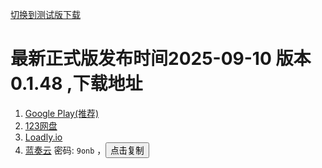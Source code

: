 <a href="/#/test_download">切换到测试版下载</a>

# 最新正式版发布时间2025-09-10 版本0.1.48 ,下载地址
1.  [Google Play(推荐)](https://play.google.com/store/apps/details?id=com.shanjiancaofu.gallery.preview)
2.  [123网盘](https://www.123pan.com/s/gBTtVv-8m62d.html)
3.  [Loadly.io](https://loadly.io/relaxpic)
4.  [蓝奏云](https://relaxpic.lanzouq.com/b048n3a1a) 密码: `9onb` ，<button onclick="navigator.clipboard.writeText('9onb')">点击复制</button>





